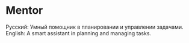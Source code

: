 # Mentor
Русский: Умный помощник в планировании и управлении задачами. English: A smart assistant in planning and managing tasks.
